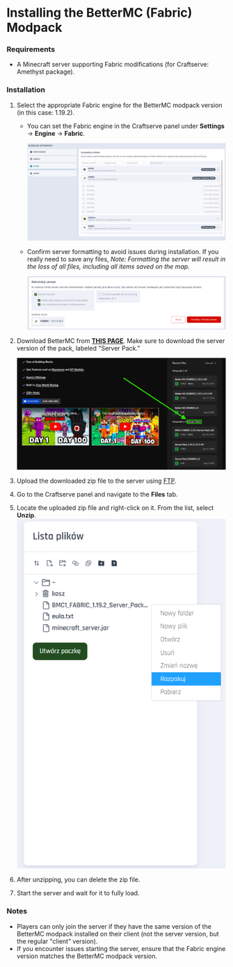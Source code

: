 # Installing the BetterMC (Fabric) Modpack

### Requirements

* A Minecraft server supporting Fabric modifications (for Craftserve: Amethyst package).

### Installation

1. Select the appropriate Fabric engine for the BetterMC modpack version (in this case: 1.19.2).
   - You can set the Fabric engine in the Craftserve panel under **Settings** -> **Engine** -> **Fabric**.
     
     ![image](img/bettermc/select_engine.png)
   - Confirm server formatting to avoid issues during installation. If you really need to save any files, 
   *Note: Formatting the server will result in the loss of all files, including all items saved on the map.*
     
     ![image](img/bettermc/save_engine.png)
2. Download BetterMC from [**THIS PAGE**](https://www.curseforge.com/minecraft/modpacks/better-mc-fabric/files). Make sure to download the server version of the pack, labeled "Server Pack."

    ![image](img/bettermc/download_serverpack.png)
3. Upload the downloaded zip file to the server using [FTP](ftp.md).
4. Go to the Craftserve panel and navigate to the **Files** tab.
5. Locate the uploaded zip file and right-click on it. From the list, select **Unzip**.
    ![image](img/bettermc/unzip.png)

6. After unzipping, you can delete the zip file.
7. Start the server and wait for it to fully load.

### Notes
- Players can only join the server if they have the same version of the BetterMC modpack installed on their client (not the server version, but the regular "client" version).
- If you encounter issues starting the server, ensure that the Fabric engine version matches the BetterMC modpack version.